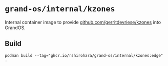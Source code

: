# `grand-os/internal/kzones`

Internal container image to provide
[github.com/gerritdevriese/kzones](https://github.com/gerritdevriese/kzones)
into GrandOS.

## Build

```shell
podman build --tag="ghcr.io/rshirohara/grand-os/internal/kzones:edge" .
```
